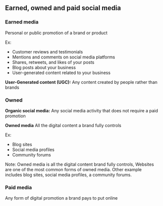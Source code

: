 ## Earned, owned and paid social media

### Earned media

Personal or public promotion of a brand or product

Ex:
- Customer reviews and testimonials
- Mentions and comments on social media platforms
- Shares, retweets, and likes of your posts
- Blog posts about your business
- User-generated content related to your business


**User-Generated content (UGC):**
Any content created by people rather than brands

### Owned

**Organic social media:**
Any social media activity that does not require a paid promotion

**Owned media**
All the digital content a brand fully controls

Ex:
- Blog sites
- Social media profiles
- Community forums

Note:
Owned media is all the digital content brand fully controls, Websites are one of the most common forms of owned media. Other example includes blog sites, social media profiles, a community forums.


### Paid media
Any form of digital promotion a brand pays to put online